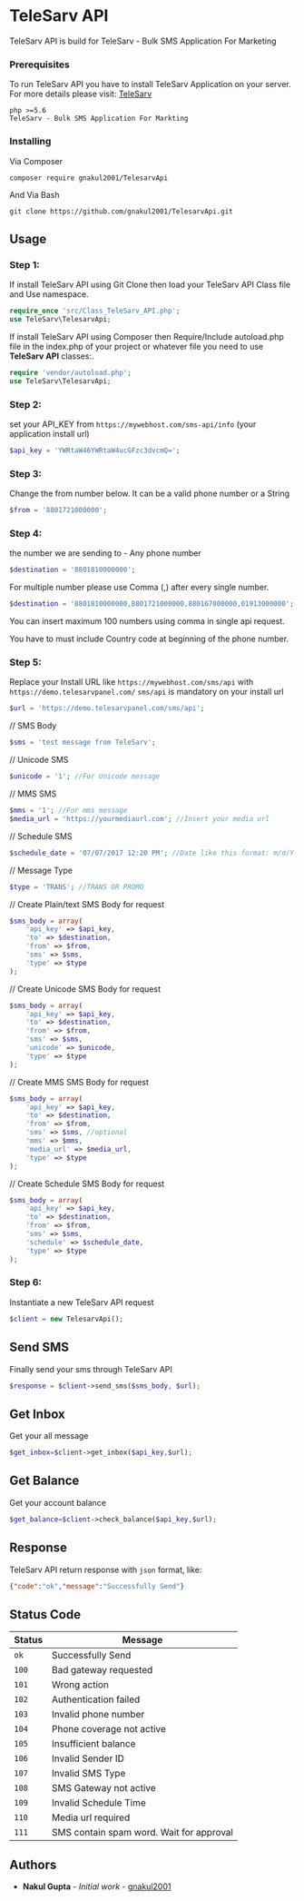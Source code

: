 # TeleSarv API

TeleSarv API is build for TeleSarv - Bulk SMS Application For Marketing


### Prerequisites

To run TeleSarv API you have to install TeleSarv Application on your server. 
For more details please visit: [TeleSarv](https://telesarv.com/)
```
php >=5.6
TeleSarv - Bulk SMS Application For Markting
```

### Installing
Via Composer
```
composer require gnakul2001/TelesarvApi 
```

And Via Bash

```
git clone https://github.com/gnakul2001/TelesarvApi.git
```

## Usage


 ### Step 1:
If install TeleSarv API using Git Clone then load your TeleSarv API Class file and Use namespace. 
```php
require_once 'src/Class_TeleSarv_API.php';
use TeleSarv\TelesarvApi;
```
If install TeleSarv API using Composer then Require/Include autoload.php file in the index.php of your project or whatever file you need to use **TeleSarv API** classes:. 
```php
require 'vendor/autoload.php';
use TeleSarv\TelesarvApi;
```
### Step 2:
set your API_KEY from `https://mywebhost.com/sms-api/info` (your application install url)
```php
$api_key = 'YWRtaW46YWRtaW4ucGFzc3dvcmQ=';
```
### Step 3:
Change the from number below. It can be a valid phone number or a String
```php
$from = '8801721000000';
```

### Step 4:
the number we are sending to - Any phone number
```php
$destination = '8801810000000';
```
For multiple number please use Comma (,) after every single number.
```php
$destination = '8801810000000,8801721000000,880167000000,01913000000';
```
You can insert maximum 100 numbers using comma in single api request.

You have to must include Country code at beginning of the phone number.  

### Step 5:
Replace your Install URL like `https://mywebhost.com/sms/api` with `https://demo.telesarvpanel.com/`
`sms/api` is mandatory on your install url

```php
$url = 'https://demo.telesarvpanel.com/sms/api';
```
// SMS Body
```php
$sms = 'test message from TeleSarv';
```
// Unicode SMS
```php
$unicode = '1'; //For Unicode message
```
// MMS SMS
```php
$mms = '1'; //For mms message
$media_url = 'https://yourmediaurl.com'; //Insert your media url
```
// Schedule SMS
```php
$schedule_date = '07/07/2017 12:20 PM'; //Date like this format: m/d/Y h:i A
```
// Message Type
```php
$type = 'TRANS'; //TRANS OR PROMO
```
// Create Plain/text SMS Body for request
```php
$sms_body = array(
    'api_key' => $api_key,
    'to' => $destination,
    'from' => $from,
    'sms' => $sms,
    'type' => $type
);
```
// Create Unicode SMS Body for request
```php
$sms_body = array(
    'api_key' => $api_key,
    'to' => $destination,
    'from' => $from,
    'sms' => $sms,
    'unicode' => $unicode,
    'type' => $type
);
```
// Create MMS SMS Body for request
```php
$sms_body = array(
    'api_key' => $api_key,
    'to' => $destination,
    'from' => $from,
    'sms' => $sms, //optional
    'mms' => $mms,
    'media_url' => $media_url,
    'type' => $type
);
```
// Create Schedule SMS Body for request
```php
$sms_body = array(
    'api_key' => $api_key,
    'to' => $destination,
    'from' => $from,
    'sms' => $sms,
    'schedule' => $schedule_date,
    'type' => $type
);
```

### Step 6: 
Instantiate a new TeleSarv API request
```php
$client = new TelesarvApi();
```

## Send SMS
Finally send your sms through TeleSarv API
```php
$response = $client->send_sms($sms_body, $url);
```

## Get Inbox
Get your all message
```php
$get_inbox=$client->get_inbox($api_key,$url);
```

## Get Balance
Get your account balance
```php
$get_balance=$client->check_balance($api_key,$url);
```
## Response
TeleSarv API return response with `json` format, like:

```json
{"code":"ok","message":"Successfully Send"}
```

## Status Code

| Status | Message |
| --- | --- |
| `ok` | Successfully Send |
| `100` | Bad gateway requested |
| `101` | Wrong action |
| `102` | Authentication failed |
| `103` | Invalid phone number |
| `104` | Phone coverage not active |
| `105` | Insufficient balance |
| `106` | Invalid Sender ID |
| `107` | Invalid SMS Type |
| `108` | SMS Gateway not active |
| `109` | Invalid Schedule Time |
| `110` | Media url required |
| `111` | SMS contain spam word. Wait for approval |

## Authors

* **Nakul Gupta** - *Initial work* - [gnakul2001](https://github.com/gnakul2001)
